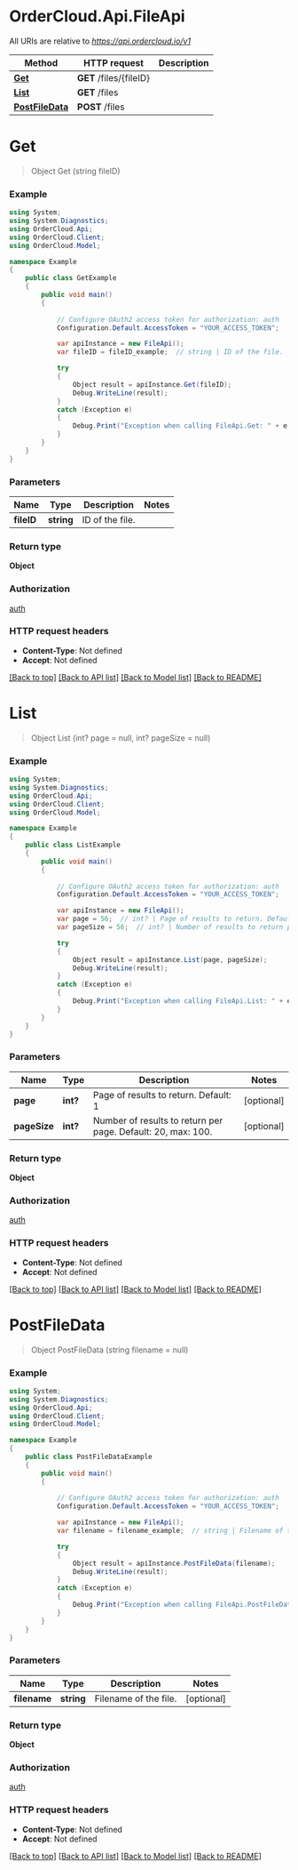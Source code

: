 # OrderCloud.Api.FileApi

All URIs are relative to *https://api.ordercloud.io/v1*

Method | HTTP request | Description
------------- | ------------- | -------------
[**Get**](FileApi.md#get) | **GET** /files/{fileID} | 
[**List**](FileApi.md#list) | **GET** /files | 
[**PostFileData**](FileApi.md#postfiledata) | **POST** /files | 


<a name="get"></a>
# **Get**
> Object Get (string fileID)



### Example
```csharp
using System;
using System.Diagnostics;
using OrderCloud.Api;
using OrderCloud.Client;
using OrderCloud.Model;

namespace Example
{
    public class GetExample
    {
        public void main()
        {
            
            // Configure OAuth2 access token for authorization: auth
            Configuration.Default.AccessToken = "YOUR_ACCESS_TOKEN";

            var apiInstance = new FileApi();
            var fileID = fileID_example;  // string | ID of the file.

            try
            {
                Object result = apiInstance.Get(fileID);
                Debug.WriteLine(result);
            }
            catch (Exception e)
            {
                Debug.Print("Exception when calling FileApi.Get: " + e.Message );
            }
        }
    }
}
```

### Parameters

Name | Type | Description  | Notes
------------- | ------------- | ------------- | -------------
 **fileID** | **string**| ID of the file. | 

### Return type

**Object**

### Authorization

[auth](../README.md#auth)

### HTTP request headers

 - **Content-Type**: Not defined
 - **Accept**: Not defined

[[Back to top]](#) [[Back to API list]](../README.md#documentation-for-api-endpoints) [[Back to Model list]](../README.md#documentation-for-models) [[Back to README]](../README.md)

<a name="list"></a>
# **List**
> Object List (int? page = null, int? pageSize = null)



### Example
```csharp
using System;
using System.Diagnostics;
using OrderCloud.Api;
using OrderCloud.Client;
using OrderCloud.Model;

namespace Example
{
    public class ListExample
    {
        public void main()
        {
            
            // Configure OAuth2 access token for authorization: auth
            Configuration.Default.AccessToken = "YOUR_ACCESS_TOKEN";

            var apiInstance = new FileApi();
            var page = 56;  // int? | Page of results to return. Default: 1 (optional) 
            var pageSize = 56;  // int? | Number of results to return per page. Default: 20, max: 100. (optional) 

            try
            {
                Object result = apiInstance.List(page, pageSize);
                Debug.WriteLine(result);
            }
            catch (Exception e)
            {
                Debug.Print("Exception when calling FileApi.List: " + e.Message );
            }
        }
    }
}
```

### Parameters

Name | Type | Description  | Notes
------------- | ------------- | ------------- | -------------
 **page** | **int?**| Page of results to return. Default: 1 | [optional] 
 **pageSize** | **int?**| Number of results to return per page. Default: 20, max: 100. | [optional] 

### Return type

**Object**

### Authorization

[auth](../README.md#auth)

### HTTP request headers

 - **Content-Type**: Not defined
 - **Accept**: Not defined

[[Back to top]](#) [[Back to API list]](../README.md#documentation-for-api-endpoints) [[Back to Model list]](../README.md#documentation-for-models) [[Back to README]](../README.md)

<a name="postfiledata"></a>
# **PostFileData**
> Object PostFileData (string filename = null)



### Example
```csharp
using System;
using System.Diagnostics;
using OrderCloud.Api;
using OrderCloud.Client;
using OrderCloud.Model;

namespace Example
{
    public class PostFileDataExample
    {
        public void main()
        {
            
            // Configure OAuth2 access token for authorization: auth
            Configuration.Default.AccessToken = "YOUR_ACCESS_TOKEN";

            var apiInstance = new FileApi();
            var filename = filename_example;  // string | Filename of the file. (optional) 

            try
            {
                Object result = apiInstance.PostFileData(filename);
                Debug.WriteLine(result);
            }
            catch (Exception e)
            {
                Debug.Print("Exception when calling FileApi.PostFileData: " + e.Message );
            }
        }
    }
}
```

### Parameters

Name | Type | Description  | Notes
------------- | ------------- | ------------- | -------------
 **filename** | **string**| Filename of the file. | [optional] 

### Return type

**Object**

### Authorization

[auth](../README.md#auth)

### HTTP request headers

 - **Content-Type**: Not defined
 - **Accept**: Not defined

[[Back to top]](#) [[Back to API list]](../README.md#documentation-for-api-endpoints) [[Back to Model list]](../README.md#documentation-for-models) [[Back to README]](../README.md)

